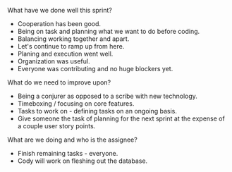 What have we done well this sprint? 
- Cooperation has been good.
- Being on task and planning what we want to do before coding.
- Balancing working together and apart. 
- Let's continue to ramp up from here.
- Planing and execution went well.
- Organization was useful.
- Everyone was contributing and no huge blockers yet.

What do we need to improve upon?
- Being a conjurer as opposed to a scribe with new technology.
- Timeboxing / focusing on core features.
- Tasks to work on - defining tasks on an ongoing basis.
- Give someone the task of planning for the next sprint at the expense of a couple user story points.

What are we doing and who is the assignee?
- Finish remaining tasks - everyone.
- Cody will work on fleshing out the database.